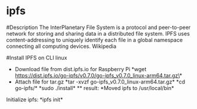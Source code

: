# ipfs

#Description
The InterPlanetary File System is a protocol and peer-to-peer network for storing and sharing data in a distributed file system. IPFS uses content-addressing to uniquely identify each file in a global namespace connecting all computing devices. Wikipedia

#Install IPFS on CLI linux
* Download file from dist.ipfs.io for Raspberry Pi
\*wget https://dist.ipfs.io/go-ipfs/v0.7.0/go-ipfs_v0.7.0_linux-arm64.tar.gz\*
* Attach file for tar.gz
\*tar -xvzf go-ipfs_v0.7.0_linux-arm64.tar.gz\*
\*cd go-ipfs/\*
\*sudo ./install\*
** result: \*Moved ipfs to /usr/local/bin\*

Initialize ipfs:
\*ipfs init\*